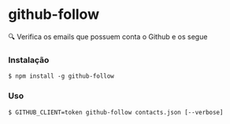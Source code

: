 # github-follow
🔍  Verifica os emails que possuem conta o Github e os segue

### Instalação

```
$ npm install -g github-follow
```

### Uso

```
$ GITHUB_CLIENT=token github-follow contacts.json [--verbose]
``` 
